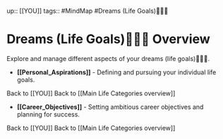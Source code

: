 up:: [[YOU]]
tags:: #MindMap #Dreams (Life Goals)🧚🏼‍♀️

# Dreams (Life Goals)🧚🏼‍♀️ Overview

Explore and manage different aspects of your dreams (life goals)🧚🏼‍♀️.

- **[[Personal_Aspirations]]** - Defining and pursuing your individual life goals.

Back to [[YOU]]
Back to [[Main Life Categories overview]]
- **[[Career_Objectives]]** - Setting ambitious career objectives and planning for success.

Back to [[YOU]]
Back to [[Main Life Categories overview]]
